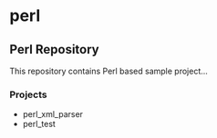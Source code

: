 # perl
<h2>Perl Repository</h3>

This repository contains Perl based sample project...

<h3>Projects</h3>
<ul>
<li>perl_xml_parser</li>
<li>perl_test</li>
</ul>

